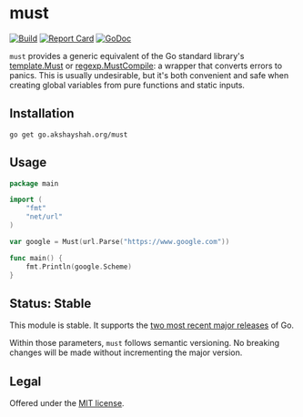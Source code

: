 must
====

[![Build](https://github.com/akshayjshah/must/actions/workflows/ci.yaml/badge.svg?branch=main)](https://github.com/akshayjshah/must/actions/workflows/ci.yaml)
[![Report Card](https://goreportcard.com/badge/go.akshayshah.org/must)](https://goreportcard.com/report/go.akshayshah.org/must)
[![GoDoc](https://pkg.go.dev/badge/go.akshayshah.org/must.svg)](https://pkg.go.dev/go.akshayshah.org/must)

`must` provides a generic equivalent of the Go standard library's
[template.Must][] or [regexp.MustCompile][]: a wrapper that converts errors to
panics. This is usually undesirable, but it's both convenient and safe when
creating global variables from pure functions and static inputs.

## Installation

```
go get go.akshayshah.org/must
```

## Usage

```go
package main

import (
	"fmt"
	"net/url"
)

var google = Must(url.Parse("https://www.google.com"))

func main() {
	fmt.Println(google.Scheme)
}
```

## Status: Stable

This module is stable. It supports the [two most recent major
releases][go-support-policy] of Go.

Within those parameters, `must` follows semantic versioning. No
breaking changes will be made without incrementing the major version.

## Legal

Offered under the [MIT license][license].

[cmp]: https://pkg.go.dev/github.com/google/go-cmp/cmp
[go-support-policy]: https://golang.org/doc/devel/release#policy
[license]: https://github.com/akshayjshah/must/blob/main/LICENSE
[template.Must]: https://pkg.go.dev/text/template#Must
[regexp.MustCompile]: https://pkg.go.dev/regexp#MustCompile

